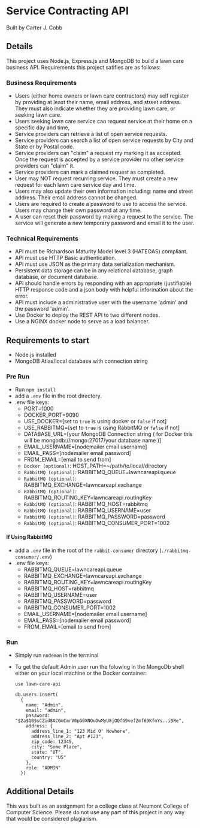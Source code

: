 # Service Contracting API

Built by Carter J. Cobb

## Details

This project uses Node.js, Express.js and MongoDB to build a lawn care business API. Requirements this project satifies are as follows:

### Business Requirements

- Users (either home owners or lawn care contractors) may self register by providing at least their name, email address, and street address. They must also indicate whether they are providing lawn care, or seeking lawn care.
- Users seeking lawn care service can request service at their home on a specific day and time,
- Service providers can retrieve a list of open service requests.
- Service providers can search a list of open service requests by City and State or by Postal code.
- Service providers can "claim" a request my marking it as accepted. Once the request is accepted by a service provider no other service providers can "claim" it.
- Service providers can mark a claimed request as completed.
- User may NOT request recurring service. They must create a new request for each lawn care service day and time.
- Users may also update their own information including: name and street address. Their email address cannot be changed.
- Users are required to create a password to use to access the service. Users may change their own password at any time.
- A user can reset their password by making a request to the service. The service will generate a new temporary password and email it to the user.

### Technical Requirements

- API must be Richardson Maturity Model level 3 (HATEOAS) compliant.
- API must use HTTP Basic authentication.
- API must use JSON as the primary data serialization mechanism.
- Persistent data storage can be in any relational database, graph database, or document database.
- API should handle errors by responding with an appropriate (justifiable) HTTP response code and a json body with helpful information about the error.
- API must include a administrative user with the username 'admin' and the password 'admin'.
- Use Docker to deploy the REST API to two different nodes.
- Use a NGINX docker node to serve as a load balancer.

## Requirements to start

- Node.js installed
- MongoDB Atlas/local database with connection string

### Pre Run

- Run `npm install`
- add a `.env` file in the root directory.
- .env file keys:
  - PORT=1000
  - DOCKER_PORT=9090
  - USE_DOCKER=[set to `true` is using docker or `false` if not]
  - USE_RABBITMQ=[set to `true` is using RabbitMQ or `false` if not]
  - DATABASE_URL=[your MongoDB Connection string ( for Docker this will be mongodb://mongo:27017/your database name )]
  - EMAIL_USERNAME=[nodemailer email username]
  - EMAIL_PASS=[nodemailer email password]
  - FROM_EMAIL=[email to send from]
  - `Docker (optional)`: HOST_PATH=~/path/to/local/directory
  - `RabbitMQ (optional)`: RABBITMQ_QUEUE=lawncareapi.queue
  - `RabbitMQ (optional)`: RABBITMQ_EXCHANGE=lawncareapi.exchange
  - `RabbitMQ (optional)`: RABBITMQ_ROUTING_KEY=lawncareapi.routingKey
  - `RabbitMQ (optional)`: RABBITMQ_HOST=rabbitmq
  - `RabbitMQ (optional)`: RABBITMQ_USERNAME=user
  - `RabbitMQ (optional)`: RABBITMQ_PASSWORD=password
  - `RabbitMQ (optional)`: RABBITMQ_CONSUMER_PORT=1002

#### If Using RabbitMQ

- add a `.env` file in the root of the `rabbit-consumer` directory (`./rabbitmq-consumer/.env`)
- .env file keys:
  - RABBITMQ_QUEUE=lawncareapi.queue
  - RABBITMQ_EXCHANGE=lawncareapi.exchange
  - RABBITMQ_ROUTING_KEY=lawncareapi.routingKey
  - RABBITMQ_HOST=rabbitmq
  - RABBITMQ_USERNAME=user
  - RABBITMQ_PASSWORD=password
  - RABBITMQ_CONSUMER_PORT=1002
  - EMAIL_USERNAME=[nodemailer email username]
  - EMAIL_PASS=[nodemailer email password]
  - FROM_EMAIL=[email to send from]

### Run

- Simply run `nodemon` in the terminal
- To get the default Admin user run the folowing in the MongoDb shell either on your local machine or the Docker container:

  ```shell
  use lawn-care-api
  ```

  ```shell
  db.users.insert(
    { 
      name: "Admin",
      email: "admin",
      password: "$2a$10$sCZid8ACGmCmrV0pGOXNOuDwMyU8jOQfG9vefZmf69KfmYs..i9Re",
      address: {
        address_line_1: "123 Mid O' Nowhere",
        address_line_2: "Apt #123",
        zip_code: 12345,
        city: "Some Place",
        state: "UT",
        country: "US"
      },
      role: "ADMIN"
    })
  ```

## Additional Details

This was built as an assignment for a college class at Neumont College of Computer Science. Please do not use any part of this project in any way that would be considered plagiarism.
